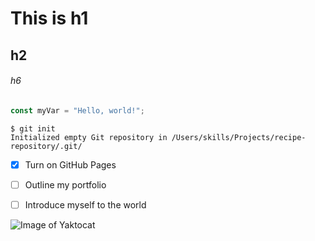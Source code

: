  # This is h1
 ## h2
 ###### h6

``` javascript
const myVar = "Hello, world!";
```

```
$ git init
Initialized empty Git repository in /Users/skills/Projects/recipe-repository/.git/
```
- [x] Turn on GitHub Pages
- [ ] Outline my portfolio
- [ ] Introduce myself to the world


![Image of Yaktocat](https://octodex.github.com/images/yaktocat.png)
